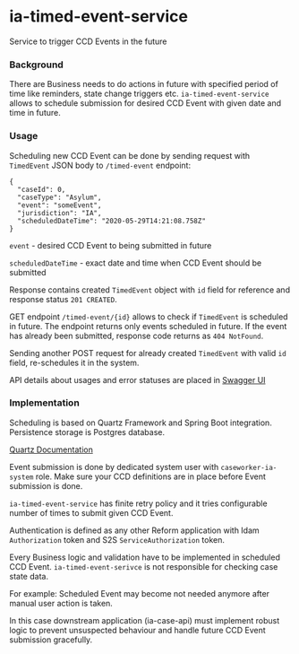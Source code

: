 # ia-timed-event-service
Service to trigger CCD Events in the future

### Background
There are Business needs to do actions in future with specified period of time like reminders, state change triggers etc.
`ia-timed-event-service` allows to schedule submission for desired CCD Event with given date and time in future.

### Usage

Scheduling new CCD Event can be done by sending request with `TimedEvent` JSON body to `/timed-event` endpoint:
```
{
  "caseId": 0,
  "caseType": "Asylum",
  "event": "someEvent",
  "jurisdiction": "IA",
  "scheduledDateTime": "2020-05-29T14:21:08.758Z"
}
```

`event` - desired CCD Event to being submitted in future

`scheduledDateTime` - exact date and time when CCD Event should be submitted

Response contains created `TimedEvent` object with `id` field for reference and response status `201 CREATED`.

GET endpoint `/timed-event/{id}` allows to check if `TimedEvent` is scheduled in future. The endpoint returns only events scheduled in future. If the event has already been submitted, response code returns as `404 NotFound`.

Sending another POST request for already created `TimedEvent` with valid `id` field, re-schedules it in the system.

API details about usages and error statuses are placed in [Swagger UI](http://ia-timed-event-service-aat.service.core-compute-aat.internal/swagger-ui.html)

### Implementation

Scheduling is based on Quartz Framework and Spring Boot integration. Persistence storage is Postgres database.

[Quartz Documentation](http://www.quartz-scheduler.org/documentation/)

Event submission is done by dedicated system user with `caseworker-ia-system` role. Make sure your CCD definitions are in place before Event submission is done.

`ia-timed-event-service` has finite retry policy and it tries configurable number of times to submit given CCD Event.

Authentication is defined as any other Reform application with Idam `Authorization` token and S2S `ServiceAuthorization` token.

Every Business logic and validation have to be implemented in scheduled CCD Event. `ia-timed-event-serivce` is not responsible for checking case state data.
 
For example: Scheduled Event may become not needed anymore after manual user action is taken. 

In this case downstream application (ia-case-api) must implement robust logic to prevent unsuspected behaviour and handle future CCD Event submission gracefully. 